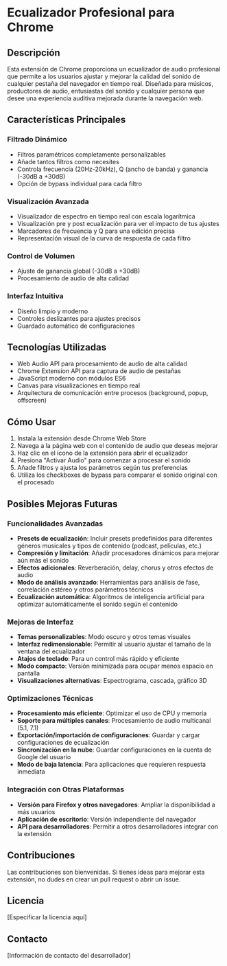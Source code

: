 # Ecualizador Profesional para Chrome

## Descripción
Esta extensión de Chrome proporciona un ecualizador de audio profesional que permite a los usuarios ajustar y mejorar la calidad del sonido de cualquier pestaña del navegador en tiempo real. Diseñada para músicos, productores de audio, entusiastas del sonido y cualquier persona que desee una experiencia auditiva mejorada durante la navegación web.

## Características Principales

### Filtrado Dinámico
- Filtros paramétricos completamente personalizables
- Añade tantos filtros como necesites
- Controla frecuencia (20Hz-20kHz), Q (ancho de banda) y ganancia (-30dB a +30dB)
- Opción de bypass individual para cada filtro

### Visualización Avanzada
- Visualizador de espectro en tiempo real con escala logarítmica
- Visualización pre y post ecualización para ver el impacto de tus ajustes
- Marcadores de frecuencia y Q para una edición precisa
- Representación visual de la curva de respuesta de cada filtro

### Control de Volumen
- Ajuste de ganancia global (-30dB a +30dB)
- Procesamiento de audio de alta calidad

### Interfaz Intuitiva
- Diseño limpio y moderno
- Controles deslizantes para ajustes precisos
- Guardado automático de configuraciones

## Tecnologías Utilizadas
- Web Audio API para procesamiento de audio de alta calidad
- Chrome Extension API para captura de audio de pestañas
- JavaScript moderno con módulos ES6
- Canvas para visualizaciones en tiempo real
- Arquitectura de comunicación entre procesos (background, popup, offscreen)

## Cómo Usar
1. Instala la extensión desde Chrome Web Store
2. Navega a la página web con el contenido de audio que deseas mejorar
3. Haz clic en el icono de la extensión para abrir el ecualizador
4. Presiona "Activar Audio" para comenzar a procesar el sonido
5. Añade filtros y ajusta los parámetros según tus preferencias
6. Utiliza los checkboxes de bypass para comparar el sonido original con el procesado

## Posibles Mejoras Futuras

### Funcionalidades Avanzadas
- **Presets de ecualización**: Incluir presets predefinidos para diferentes géneros musicales y tipos de contenido (podcast, películas, etc.)
- **Compresión y limitación**: Añadir procesadores dinámicos para mejorar aún más el sonido
- **Efectos adicionales**: Reverberación, delay, chorus y otros efectos de audio
- **Modo de análisis avanzado**: Herramientas para análisis de fase, correlación estéreo y otros parámetros técnicos
- **Ecualización automática**: Algoritmos de inteligencia artificial para optimizar automáticamente el sonido según el contenido

### Mejoras de Interfaz
- **Temas personalizables**: Modo oscuro y otros temas visuales
- **Interfaz redimensionable**: Permitir al usuario ajustar el tamaño de la ventana del ecualizador
- **Atajos de teclado**: Para un control más rápido y eficiente
- **Modo compacto**: Versión minimizada para ocupar menos espacio en pantalla
- **Visualizaciones alternativas**: Espectrograma, cascada, gráfico 3D

### Optimizaciones Técnicas
- **Procesamiento más eficiente**: Optimizar el uso de CPU y memoria
- **Soporte para múltiples canales**: Procesamiento de audio multicanal (5.1, 7.1)
- **Exportación/importación de configuraciones**: Guardar y cargar configuraciones de ecualización
- **Sincronización en la nube**: Guardar configuraciones en la cuenta de Google del usuario
- **Modo de baja latencia**: Para aplicaciones que requieren respuesta inmediata

### Integración con Otras Plataformas
- **Versión para Firefox y otros navegadores**: Ampliar la disponibilidad a más usuarios
- **Aplicación de escritorio**: Versión independiente del navegador
- **API para desarrolladores**: Permitir a otros desarrolladores integrar con la extensión

## Contribuciones
Las contribuciones son bienvenidas. Si tienes ideas para mejorar esta extensión, no dudes en crear un pull request o abrir un issue.

## Licencia
[Especificar la licencia aquí]

## Contacto
[Información de contacto del desarrollador]